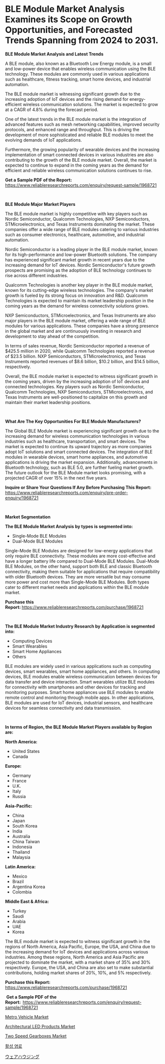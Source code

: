 <p><h1>BLE Module Market Analysis Examines its Scope on Growth Opportunities, and Forecasted Trends Spanning from 2024 to 2031.</h1></p><p><strong>BLE Module Market Analysis and Latest Trends</strong></p>
<p><p>A BLE module, also known as a Bluetooth Low Energy module, is a small and low-power device that enables wireless communication using the BLE technology. These modules are commonly used in various applications such as healthcare, fitness tracking, smart home devices, and industrial automation.</p><p>The BLE module market is witnessing significant growth due to the increasing adoption of IoT devices and the rising demand for energy-efficient wireless communication solutions. The market is expected to grow at a CAGR of 4.8% during the forecast period.</p><p>One of the latest trends in the BLE module market is the integration of advanced features such as mesh networking capabilities, improved security protocols, and enhanced range and throughput. This is driving the development of more sophisticated and reliable BLE modules to meet the evolving demands of IoT applications.</p><p>Furthermore, the growing popularity of wearable devices and the increasing implementation of smart connected devices in various industries are also contributing to the growth of the BLE module market. Overall, the market is expected to continue to expand in the coming years as the demand for efficient and reliable wireless communication solutions continues to rise.</p></p>
<p><strong>Get a Sample PDF of the Report:&nbsp;</strong> <a href="https://www.reliableresearchreports.com/enquiry/request-sample/1968721">https://www.reliableresearchreports.com/enquiry/request-sample/1968721</a></p>
<p>&nbsp;</p>
<p><strong>BLE Module Major Market Players</strong></p>
<p><p>The BLE module market is highly competitive with key players such as Nordic Semiconductor, Qualcomm Technologies, NXP Semiconductors, STMicroelectronics, and Texas Instruments dominating the market. These companies offer a wide range of BLE modules catering to various industries such as consumer electronics, healthcare, automotive, and industrial automation.</p><p>Nordic Semiconductor is a leading player in the BLE module market, known for its high-performance and low-power Bluetooth solutions. The company has experienced significant market growth in recent years due to the increasing demand for IoT devices. Nordic Semiconductor's future growth prospects are promising as the adoption of BLE technology continues to rise across different industries.</p><p>Qualcomm Technologies is another key player in the BLE module market, known for its cutting-edge wireless technologies. The company's market growth is fueled by its strong focus on innovation and R&D. Qualcomm Technologies is expected to maintain its market leadership position in the coming years as the demand for wireless connectivity solutions grows.</p><p>NXP Semiconductors, STMicroelectronics, and Texas Instruments are also major players in the BLE module market, offering a wide range of BLE modules for various applications. These companies have a strong presence in the global market and are continuously investing in research and development to stay ahead of the competition.</p><p>In terms of sales revenue, Nordic Semiconductor reported a revenue of $425.5 million in 2020, while Qualcomm Technologies reported a revenue of $23.5 billion. NXP Semiconductors, STMicroelectronics, and Texas Instruments reported revenues of $8.6 billion, $10.2 billion, and $14.5 billion, respectively.</p><p>Overall, the BLE module market is expected to witness significant growth in the coming years, driven by the increasing adoption of IoT devices and connected technologies. Key players such as Nordic Semiconductor, Qualcomm Technologies, NXP Semiconductors, STMicroelectronics, and Texas Instruments are well-positioned to capitalize on this growth and maintain their market leadership positions.</p></p>
<p>&nbsp;</p>
<p><strong>What Are The Key Opportunities For BLE Module Manufacturers?</strong></p>
<p><p>The Global BLE Module market is experiencing significant growth due to the increasing demand for wireless communication technologies in various industries such as healthcare, transportation, and smart devices. The market is expected to continue its upward trajectory as more companies adopt IoT solutions and smart connected devices. The integration of BLE modules in wearable devices, smart home appliances, and automotive applications is driving the market expansion. Additionally, advancements in Bluetooth technology, such as BLE 5.0, are further fueling market growth. The future outlook for the BLE Module market looks promising, with a projected CAGR of over 15% in the next five years.</p></p>
<p><strong>Inquire or Share Your Questions If Any Before Purchasing This Report:</strong> <a href="https://www.reliableresearchreports.com/enquiry/pre-order-enquiry/1968721">https://www.reliableresearchreports.com/enquiry/pre-order-enquiry/1968721</a></p>
<p>&nbsp;</p>
<p><strong>Market Segmentation</strong></p>
<p><strong>The BLE Module Market Analysis by types is segmented into:</strong></p>
<p><ul><li>Single-Mode BLE Modules</li><li>Dual-Mode BLE Modules</li></ul></p>
<p><p>Single-Mode BLE Modules are designed for low-energy applications that only require BLE connectivity. These modules are more cost-effective and have a longer battery life compared to Dual-Mode BLE Modules. Dual-Mode BLE Modules, on the other hand, support both BLE and classic Bluetooth connectivity, making them suitable for applications that require compatibility with older Bluetooth devices. They are more versatile but may consume more power and cost more than Single-Mode BLE Modules. Both types cater to different market needs and applications within the BLE module market.</p></p>
<p><strong>Purchase this Report:&nbsp;</strong><a href="https://www.reliableresearchreports.com/purchase/1968721">https://www.reliableresearchreports.com/purchase/1968721</a></p>
<p>&nbsp;</p>
<p><strong>The BLE Module Market Industry Research by Application is segmented into:</strong></p>
<p><ul><li>Computing Devices</li><li>Smart Wearables</li><li>Smart Home Appliances</li><li>Others</li></ul></p>
<p><p>BLE modules are widely used in various applications such as computing devices, smart wearables, smart home appliances, and others. In computing devices, BLE modules enable wireless communication between devices for data transfer and device interaction. Smart wearables utilize BLE modules for connectivity with smartphones and other devices for tracking and monitoring purposes. Smart home appliances use BLE modules to enable remote control and monitoring through mobile apps. In other applications, BLE modules are used for IoT devices, industrial sensors, and healthcare devices for seamless connectivity and data transmission.</p></p>
<p>&nbsp;</p>
<p><strong>In terms of Region, the BLE Module Market Players available by Region are:</strong></p>
<p>
    <p> <strong> North America: </strong>
        <ul>
            <li>United States</li>
            <li>Canada</li>
        </ul>
        </p> 
    <p> <strong> Europe: </strong>
        <ul>
            <li>Germany</li>
            <li>France</li>
            <li>U.K.</li>
            <li>Italy</li>
            <li>Russia</li>
        </ul>
        </p> 
    <p> <strong> Asia-Pacific: </strong>
        <ul>
            <li>China</li>
            <li>Japan</li>
            <li>South Korea</li>
            <li>India</li>
            <li>Australia</li>
            <li>China Taiwan</li>
            <li>Indonesia</li>
            <li>Thailand</li>
            <li>Malaysia</li>
        </ul>
        </p> 
    <p> <strong> Latin America: </strong>
        <ul>
            <li>Mexico</li>
            <li>Brazil</li>
            <li>Argentina Korea</li>
            <li>Colombia</li>
        </ul>
        </p> 
    <p> <strong> Middle East & Africa: </strong>
        <ul>
            <li>Turkey</li>
            <li>Saudi</li>
            <li>Arabia</li>
            <li>UAE</li>
            <li>Korea</li>
        </ul>
    </p>
    </p>
<p><p>The BLE module market is expected to witness significant growth in the regions of North America, Asia Pacific, Europe, the USA, and China due to the increasing demand for IoT devices and applications across various industries. Among these regions, North America and Asia Pacific are projected to dominate the market, with a market share of 35% and 30% respectively. Europe, the USA, and China are also set to make substantial contributions, holding market shares of 20%, 10%, and 5% respectively.</p></p>
<p><strong>Purchase this Report: </strong><a href="https://www.reliableresearchreports.com/purchase/1968721">https://www.reliableresearchreports.com/purchase/1968721</a></p>
<p>&nbsp;<strong>Get a Sample PDF of the Report:&nbsp;&nbsp;</strong><a href="https://www.reliableresearchreports.com/enquiry/request-sample/1968721">https://www.reliableresearchreports.com/enquiry/request-sample/1968721</a></p>
<p><strong></strong></p>
<p><p><a href="https://issuu.com/reportprime-2/docs/metro-vehicle-market-size-2030.pptx">Metro Vehicle Market</a></p><p><a href="https://github.com/Paul14Anderson63/Market-Research-Report-List-3/blob/main/architectural-led-products-market.md">Architectural LED Products Market</a></p><p><a href="https://issuu.com/reportprime-2/docs/two-speed-gearboxes-market-size-2030.pptx">Two Speed Gearboxes Market</a></p><p><a href="https://github.com/Hubertstyenger6685/Market-Research-Report-List-1/blob/main/20666069902.md">활성 염료</a></p><p><a href="https://github.com/zoetazuur/Market-Research-Report-List-1/blob/main/908182110798.md">ウェアハウジング</a></p></p>